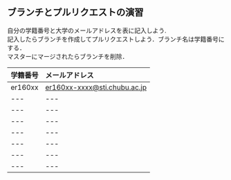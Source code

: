 ## ブランチとプルリクエストの演習  

自分の学籍番号と大学のメールアドレスを表に記入しよう.  
記入したらブランチを作成してプルリクエストしよう．ブランチ名は学籍番号にする．  
マスターにマージされたらブランチを削除．

|学籍番号|メールアドレス|  
|:---|:---|
|er160xx|er160xx-xxxx@sti.chubu.ac.jp| 
|---|---|  
|---|---|  
|---|---|  
|---|---|  
|---|---|  
|---|---|  
|---|---|  
